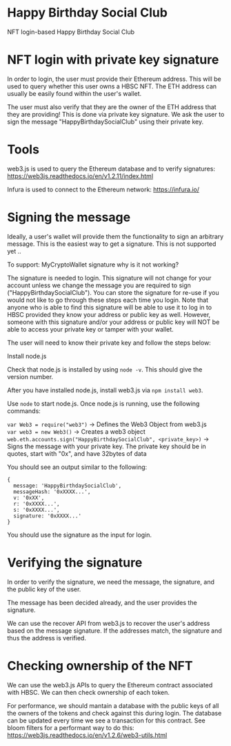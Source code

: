 # Happy Birthday Social Club

NFT login-based Happy Birthday Social Club


# NFT login with private key signature

In order to login, the user must provide their Ethereum address. This will be used to query whether this user owns a HBSC NFT.
The ETH address can usually be easily found within the user's wallet.

The user must also verify that they are the owner of the ETH address that they are providing!
This is done via private key signature. We ask the user to sign the message "HappyBirthdaySocialClub" using their private key.

# Tools

web3.js is used to query the Ethereum database and to verify signatures: https://web3js.readthedocs.io/en/v1.2.11/index.html

Infura is used to connect to the Ethereum network: https://infura.io/

# Signing the message

Ideally, a user's wallet will provide them the functionality to sign an arbitrary message. This is the easiest way to get a signature. This is not supported yet ..

To support: MyCryptoWallet signature why is it not working?

The signature is needed to login. This signature will not change for your account unless we change the message you are required to sign ("HappyBirthdaySocialClub"). You can store the signature for re-use if you would not like to go through these steps each time you login. Note that anyone who is able to find this signature will be able to use it to log in to HBSC provided they know your address or public key as well. However, someone with this signature and/or your address or public key will NOT be able to access your private key or tamper with your wallet.

The user will need to know their private key and follow the steps below:

Install node.js

Check that node.js is installed by using `node -v`. This should give the version number.

After you have installed node.js, install web3.js via `npm install web3`.

Use `node` to start node.js. Once node.js is running, use the following commands:

`var Web3 = require("web3")` -> Defines the Web3 Object from web3.js\
`var web3 = new Web3()` -> Creates a web3 object\
`web.eth.accounts.sign("HappyBirthdaySocialClub", <private_key>)` -> Signs the message with your private key. The private key should be in quotes, start with "0x", and have 32bytes of data

You should see an output similar to the following:

```
{
  message: 'HappyBirthdaySocialClub',
  messageHash: '0xXXXX...',
  v: '0xXX',
  r: '0xXXXX...',
  s: '0xXXXX...',
  signature: '0xXXXX...'
}
```

You should use the signature as the input for login.

# Verifying the signature

In order to verify the signature, we need the message, the signature, and the public key of the user.

The message has been decided already, and the user provides the signature.

We can use the recover API from web3.js to recover the user's address based on the message signature. If the addresses match, the signature and thus the address is verified.

# Checking ownership of the NFT

We can use the web3.js APIs to query the Ethereum contract associated with HBSC. We can then check ownership of each token.

For performance, we should mantain a database with the public keys of all the owners of the tokens and check against this during login. The database can be updated every time we see a transaction for this contract. See bloom filters for a performant way to do this: https://web3js.readthedocs.io/en/v1.2.6/web3-utils.html